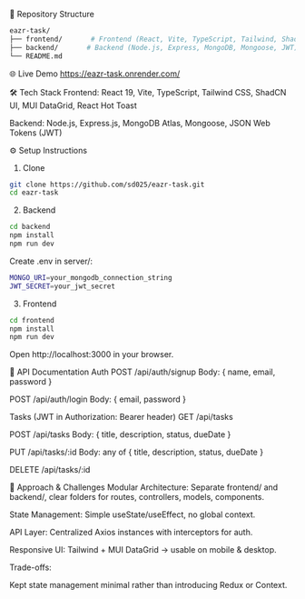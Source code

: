 📂 Repository Structure
``` bash 
eazr-task/
├── frontend/       # Frontend (React, Vite, TypeScript, Tailwind, ShadCN UI)
├── backend/       # Backend (Node.js, Express, MongoDB, Mongoose, JWT)
└── README.md
``` 

🌐 Live Demo
https://eazr-task.onrender.com/

🛠️ Tech Stack
Frontend: React 19, Vite, TypeScript, Tailwind CSS, ShadCN UI, MUI DataGrid, React Hot Toast

Backend: Node.js, Express.js, MongoDB Atlas, Mongoose, JSON Web Tokens (JWT)

⚙️ Setup Instructions
1. Clone
``` bash 
git clone https://github.com/sd025/eazr-task.git
cd eazr-task
``` 

2. Backend
``` bash 
cd backend
npm install
npm run dev
```

Create .env in server/:
``` bash 
MONGO_URI=your_mongodb_connection_string
JWT_SECRET=your_jwt_secret
``` 

3. Frontend
``` bash 
cd frontend
npm install
npm run dev
```
Open http://localhost:3000 in your browser.

🔌 API Documentation
Auth
POST /api/auth/signup
Body: { name, email, password }

POST /api/auth/login
Body: { email, password }

Tasks (JWT in Authorization: Bearer <token> header)
GET /api/tasks

POST /api/tasks
Body: { title, description, status, dueDate }

PUT /api/tasks/:id
Body: any of { title, description, status, dueDate }

DELETE /api/tasks/:id

🧠 Approach & Challenges
Modular Architecture: Separate frontend/ and backend/, clear folders for routes, controllers, models, components.

State Management: Simple useState/useEffect, no global context.

API Layer: Centralized Axios instances with interceptors for auth.

Responsive UI: Tailwind + MUI DataGrid → usable on mobile & desktop.


Trade-offs:

Kept state management minimal rather than introducing Redux or Context.

